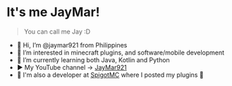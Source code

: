 # It's me JayMar!
> You can call me Jay :D
- 👋 Hi, I’m @jaymar921 from Philippines
- 👀 I’m interested in minecraft plugins, and software/mobile development
- 🌱 I’m currently learning both Java, Kotlin and Python
- ▶️ My YouTube channel -> [JayMar921](https://www.youtube.com/c/jaymar921)
- 🧩 I'm also a developer at [SpigotMC](https://www.spigotmc.org/resources/authors/1073076/) where I posted my plugins 🥇

<!---
jaymar921/jaymar921 is a ✨ special ✨ repository because its `README.md` (this file) appears on your GitHub profile.
You can click the Preview link to take a look at your changes.
--->
